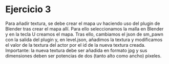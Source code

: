# Ejercicio 3

Para añadir textura, se debe crear el mapa uv haciendo uso del plugin de Blender tras crear el mapa allí. Para ello seleccionamos la malla en Blender y en la tecla U creamos el mapa. Tras ello, cambiamos el json de sm_pawn con la salida del plugin y, en level.json, añadimos la textura y modificamos el valor de la textura del actor por el id de la nueva textura creada. Importante: la nueva textura debe ser añadida en formato jpg y sus dimensiones deben ser potencias de dos (tanto alto como ancho) píxeles.


